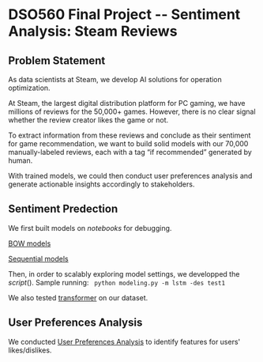 # DSO560 Final Project -- Sentiment Analysis: Steam Reviews 

## Problem Statement
As data scientists at Steam, we develop AI solutions for operation optimization.

At Steam, the largest digital distribution platform for PC gaming, we have millions of reviews for the 50,000+ games. However, there is no clear signal whether the review creator likes the game or not. 

To extract information from these reviews and conclude as their sentiment for game recommendation, we want to build solid models with our 70,000 manually-labeled reviews, each with a tag “if recommended” generated by human.

With trained models, we could then conduct user preferences analysis and generate actionable insights accordingly to stakeholders.

## Sentiment Predection
We first built models on *notebooks* for debugging. 

[BOW models](https://github.com/siqinyan/dso-560-nlp-text-analytics/blob/main/FinalProject/3_modeling_BOW.ipynb)

[Sequential models](https://github.com/siqinyan/dso-560-nlp-text-analytics/blob/main/FinalProject/3_modeling_sequential.ipynb)

Then, in order to scalably exploring model settings, we developped the *script*().
Sample running: 
` python modeling.py -m lstm -des test1`

We also tested [transformer](https://github.com/siqinyan/dso-560-nlp-text-analytics/blob/main/FinalProject/4_model_comparison.ipynb) on our dataset.

## User Preferences Analysis
We conducted [User Preferences Analysis](https://github.com/siqinyan/dso-560-nlp-text-analytics/blob/main/FinalProject/5_user%20preferences.ipynb) to identify features for users' likes/dislikes.